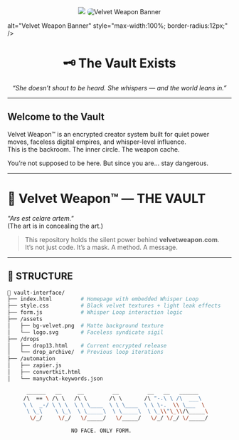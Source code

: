 
<p align="center">
  <img src="<p align="center">
  <img src="https://raw.githubusercontent.com/velvetweapon/velvet-redirect/main/vault-redirect/velvet-banner.PNG" alt="Velvet Weapon Banner" style="max-width:100%; border-radius:12px;" />
</p> alt="Velvet Weapon Banner" style="max-width:100%; border-radius:12px;" />
</p><h1 align="center">🗝️ The Vault Exists</h1>

<p align="center"><i>“She doesn’t shout to be heard. She whispers — and the world leans in.”</i></p>

---

## Welcome to the Vault

Velvet Weapon™ is an encrypted creator system built for quiet power moves, faceless digital empires, and whisper-level influence.  
This is the backroom. The inner circle. The weapon cache.

You’re not supposed to be here. But since you are... stay dangerous.

---
# 🔘 Velvet Weapon™ — THE VAULT

_"Ars est celare artem."_  
(The art is in concealing the art.)

> This repository holds the silent power behind **velvetweapon.com**.  
> It’s not just code. It’s a mask. A method. A message.

---

## 🧬 STRUCTURE

```bash
📁 vault-interface/
├── index.html         # Homepage with embedded Whisper Loop
├── style.css          # Black velvet textures + light leak effects
├── form.js            # Whisper Loop interaction logic
├── /assets
│   ├── bg-velvet.png  # Matte background texture
│   └── logo.svg       # Faceless syndicate sigil
├── /drops
│   ├── drop13.html    # Current encrypted release
│   └── drop_archive/  # Previous loop iterations
├── /automation
│   ├── zapier.js
│   ├── convertkit.html
│   └── manychat-keywords.json

      ______   __     __         __         __   __   ______  
     /\  == \ /\ \   /\ \       /\ \       /\ "-.\ \ /\  ___\ 
     \ \  _-/ \ \ \  \ \ \____  \ \ \____  \ \ \-.  \\ \___  \
      \ \_\    \ \_\  \ \_____\  \ \_____\  \ \_\\"\_\\/\_____\
       \/_/     \/_/   \/_____/   \/_____/   \/_/ \/_/ \/_____/

                    NO FACE. ONLY FORM.
